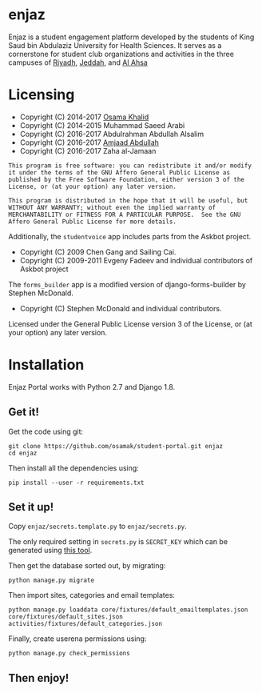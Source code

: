 enjaz
=====

Enjaz is a student engagement platform developed by
the students of King Saud bin Abdulaziz University for
Health Sciences.
It serves as a cornerstone for student club organizations and activities in the three
campuses of [Riyadh](https://twitter.com/StudentsofKSAUH),
[Jeddah](https://twitter.com/jed_studentclub),
and [Al Ahsa](https://twitter.com/sc_ksau_ahsa)

# Licensing

* Copyright (C) 2014-2017 [Osama Khalid](https://osamakhalid.com)
* Copyright (C) 2014-2015 Muhammad Saeed Arabi
* Copyright (C) 2016-2017 Abdulrahman Abdullah Alsalim
* Copyright (C) 2016-2017 [Amjaad Abdullah](https://amjaadabdullah.com/blog/)
* Copyright (C) 2016-2017 Zaha al-Jamaan

```
This program is free software: you can redistribute it and/or modify
it under the terms of the GNU Affero General Public License as
published by the Free Software Foundation, either version 3 of the
License, or (at your option) any later version.

This program is distributed in the hope that it will be useful, but
WITHOUT ANY WARRANTY; without even the implied warranty of
MERCHANTABILITY or FITNESS FOR A PARTICULAR PURPOSE.  See the GNU
Affero General Public License for more details.
```

Additionally, the `studentvoice` app includes parts from the Askbot
project.

* Copyright (C) 2009 Chen Gang and Sailing Cai.
* Copyright (C) 2009-2011 Evgeny Fadeev and individual contributors of Askbot project

The `forms_builder` app is a modified version of django-forms-builder by Stephen McDonald.

* Copyright (C) Stephen McDonald and individual contributors.

Licensed under the General Public License version 3 of the License, or
(at your option) any later version.

# Installation 

Enjaz Portal works with Python 2.7 and Django 1.8.

## Get it!

Get the code using git:

```
git clone https://github.com/osamak/student-portal.git enjaz
cd enjaz
```

Then install all the dependencies using:

```pip install --user -r requirements.txt```

## Set it up!

Copy `enjaz/secrets.template.py`  to `enjaz/secrets.py`.

The only required setting in `secrets.py` is `SECRET_KEY` which can be generated using [this tool](http://www.miniwebtool.com/django-secret-key-generator/).

Then get the database sorted out, by migrating:

```python manage.py migrate```

Then import sites, categories and email templates:

```python manage.py loaddata core/fixtures/default_emailtemplates.json core/fixtures/default_sites.json activities/fixtures/default_categories.json```

Finally, create userena permissions using:

```python manage.py check_permissions```

## Then enjoy!